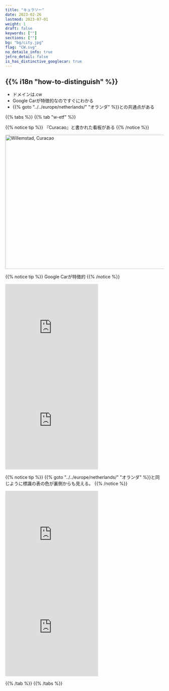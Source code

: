 ```yaml
---
title: "キュラソー"
date: 2023-02-26
lastmod: 2023-07-01
weight: 1
draft: false
keywords: [""]
sections: [""]
bg: "bg/city.jpg"
flag: "CW.svg"
no_detaile_info: true
jetro_detail: false
is_has_distinctive_googlecar: true
---
```


<div class="main-desciption country-description">
    <h2 class="section-title">{{% i18n "how-to-distinguish" %}}</h2>
    <ul class="rule-list">
        <li>ドメインは<span class="quiz">.cw</cw></li>
        <li>Google Carが特徴的なのですぐにわかる</li>
        <li>{{% goto "../../europe/netherlands/" "オランダ" %}}との共通点がある</li>
    </ul>
</div>

{{% tabs %}}
{{% tab "w-etf" %}}

{{% notice tip %}}
『Curacao』と書かれた看板がある
{{% /notice %}}
<div class="googlemap-if">
<a data-flickr-embed="true" href="https://www.flickr.com/photos/31155442@N03/39689357744/in/photolist-23tdkis-4TfEao-4Tbsqn-JZVZaB-t8t5j-Hu7ffP-4TfGdS-5pzskz-bHJdJt-9jpMZd-i6EMzk-EeeUYV-ao63tF-iuZPna-24hqgrb-KvR145-XNNZ9L-d6HtQb-gy9Jp-NMr2bN-4wG3o6-CuwERT-YQjgsU-bHJcqH-7L2Q9Y-289oULa-9xe8Zy-28DQzwS-21BWUM7-2faTwaE-7zDjGw-24H5PCg-Qmb34k-YPmDBu-t6htV-bz1UWx-7L1q4U-Q4ky3W-BMtWPo-7w5QYz-razsqj-7KZeoL-7KV8YP-Qmb32X-27epZWY-eVzaQ5-e8DShY-ceV7vf-bHJkDX-m4Zq1N" title="Willemstad, Curacao"><img src="https://live.staticflickr.com/4701/39689357744_83300e2aeb_z.jpg" width="640" height="427" alt="Willemstad, Curacao"/></a><script async src="//embedr.flickr.com/assets/client-code.js" charset="utf-8"></script>
</div>

{{% notice tip %}}
Google Carが特徴的
{{% /notice %}}
<div class="googlemap-if">
<iframe src="https://www.google.com/maps/embed?pb=!4v1679757510238!6m8!1m7!1s8GTiYuK9tcUWb9c2BroPZw!2m2!1d12.13275059710606!2d-68.89906008491423!3f344.29188781745165!4f-88.03377876793509!5f0.7820865974627469" width="295" height="295" style="border:0;" allowfullscreen="" loading="lazy" referrerpolicy="no-referrer-when-downgrade"></iframe>
<iframe src="https://www.google.com/maps/embed?pb=!4v1682000870637!6m8!1m7!1s8GTiYuK9tcUWb9c2BroPZw!2m2!1d12.13275059710606!2d-68.89906008491423!3f351.329779096129!4f-26.165941101435642!5f2.458354713292784" width="295" height="295" style="border:0;" allowfullscreen="" loading="lazy" referrerpolicy="no-referrer-when-downgrade"></iframe>
</div>

{{% notice tip %}}
{{% goto "../../europe/netherlands/" "オランダ" %}}と同じように標識の表の色が裏側からも見える。
{{% /notice %}}
<div class="googlemap-if">
<iframe src="https://www.google.com/maps/embed?pb=!4v1690197521962!6m8!1m7!1su4j-wCuI5_V_U0MVWTUMHA!2m2!1d12.10615426148054!2d-68.91951742198344!3f27.501722953027468!4f-0.08162720525426437!5f3.3251844072433205"width="295" height="295" style="border:0;" allowfullscreen="" loading="lazy" referrerpolicy="no-referrer-when-downgrade"></iframe>
<iframe src="https://www.google.com/maps/embed?pb=!4v1690197658871!6m8!1m7!1sRgbzdZFE-el44LJkQBfH2Q!2m2!1d12.15908516369418!2d-68.96454644612926!3f54.51987778926734!4f-6.974037567035552!5f3.325193203789971"width="295" height="295" style="border:0;" allowfullscreen="" loading="lazy" referrerpolicy="no-referrer-when-downgrade"></iframe>
</div>

{{% /tab %}}
{{% /tabs %}}